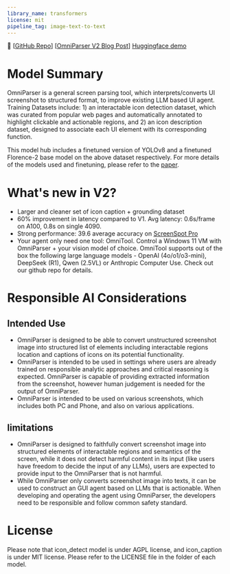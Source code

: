 ```yaml
---
library_name: transformers
license: mit
pipeline_tag: image-text-to-text
---
```

📢 [[GitHub Repo](https://github.com/microsoft/OmniParser/tree/master)] [[OmniParser V2 Blog Post](https://www.microsoft.com/en-us/research/articles/omniparser-v2-turning-any-llm-into-a-computer-use-agent/)] [Huggingface demo](https://huggingface.co/spaces/microsoft/OmniParser-v2)

# Model Summary
OmniParser is a general screen parsing tool, which interprets/converts UI screenshot to structured format, to improve existing LLM based UI agent. 
Training Datasets include: 1) an interactable icon detection dataset, which was curated from popular web pages and automatically annotated to highlight clickable and actionable regions, and 2) an icon description dataset, designed to associate each UI element with its corresponding function. 

This model hub includes a finetuned version of YOLOv8 and a finetuned Florence-2 base model on the above dataset respectively. For more details of the models used and finetuning, please refer to the [paper](https://arxiv.org/abs/2408.00203).

# What's new in V2?
- Larger and cleaner set of icon caption + grounding dataset
- 60% improvement in latency compared to V1. Avg latency: 0.6s/frame on A100, 0.8s on single 4090. 
- Strong performance: 39.6 average accuracy on [ScreenSpot Pro](https://github.com/likaixin2000/ScreenSpot-Pro-GUI-Grounding)
- Your agent only need one tool: OmniTool. Control a Windows 11 VM with OmniParser + your vision model of choice. OmniTool supports out of the box the following large language models - OpenAI (4o/o1/o3-mini), DeepSeek (R1), Qwen (2.5VL) or Anthropic Computer Use. Check out our github repo for details. 


# Responsible AI Considerations
## Intended Use
- OmniParser is designed to be able to convert unstructured screenshot image into structured list of elements including interactable regions location and captions of icons on its potential functionality. 
- OmniParser is intended to be used in settings where users are already trained on responsible analytic approaches and critical reasoning is expected. OmniParser is capable of providing extracted information from the screenshot, however human judgement is needed for the output of OmniParser. 
- OmniParser is intended to be used on various screenshots, which includes both PC and Phone, and also on various applications.  
## limitations
- OmniParser is designed to faithfully convert screenshot image into structured elements of interactable regions and semantics of the screen, while it does not detect harmful content in its input (like users have freedom to decide the input of any LLMs), users are expected to provide input to the OmniParser that is not harmful. 
- While OmniParser only converts screenshot image into texts, it can be used to construct an GUI agent based on LLMs that is actionable. When developing and operating the agent using OmniParser, the developers need to be responsible and follow common safety standard. 

# License
Please note that icon_detect model is under AGPL license, and icon_caption is under MIT license. Please refer to the LICENSE file in the folder of each model. 

